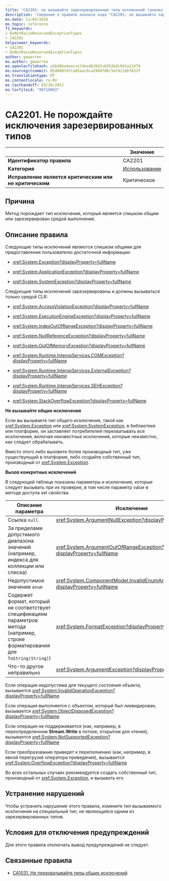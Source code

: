 ```yaml
---
title: 'CA2201: не вызывайте зарезервированные типы исключений (анализ кода)'
description: 'Сведения о правиле анализа кода "CA2201: не вызывайте зарезервированные типы исключений"'
ms.date: 11/04/2016
ms.topic: reference
f1_keywords:
- DoNotRaiseReservedExceptionTypes
- CA2201
helpviewer_keywords:
- CA2201
- DoNotRaiseReservedExceptionTypes
author: gewarren
ms.author: gewarren
ms.openlocfilehash: a26d9be4eacce7deed620d2cb552bdc091a12479
ms.sourcegitcommit: 05d0087dfca85aac9ca2960f86c5efd218bf833f
ms.translationtype: HT
ms.contentlocale: ru-RU
ms.lasthandoff: 03/30/2021
ms.locfileid: "99719803"
---
```

# <a name="ca2201-do-not-raise-reserved-exception-types"></a>CA2201. Не порождайте исключения зарезервированных типов

| | Значение |
|-|-|
| **Идентификатор правила** |CA2201|
| **Категория** |[Использование](usage-warnings.md)|
| **Исправление является критическим или не критическим** |Критическое|

## <a name="cause"></a>Причина

Метод порождает тип исключения, который является слишком общим или зарезервирован средой выполнения.

## <a name="rule-description"></a>Описание правила

Следующие типы исключений являются слишком общими для предоставления пользователю достаточной информации:

- <xref:System.Exception?displayProperty=fullName>

- <xref:System.ApplicationException?displayProperty=fullName>

- <xref:System.SystemException?displayProperty=fullName>

Следующие типы исключений зарезервированы и должны вызываться только средой CLR:

- <xref:System.AccessViolationException?displayProperty=fullName>

- <xref:System.ExecutionEngineException?displayProperty=fullName>

- <xref:System.IndexOutOfRangeException?displayProperty=fullName>

- <xref:System.NullReferenceException?displayProperty=fullName>

- <xref:System.OutOfMemoryException?displayProperty=fullName>

- <xref:System.Runtime.InteropServices.COMException?displayProperty=fullName>

- <xref:System.Runtime.InteropServices.ExternalException?displayProperty=fullName>

- <xref:System.Runtime.InteropServices.SEHException?displayProperty=fullName>

- <xref:System.StackOverflowException?displayProperty=fullName>

**Не вызывайте общие исключения**

Если вы вызываете тип общего исключения, такой как <xref:System.Exception> или <xref:System.SystemException>, в библиотеке или платформе, он заставляет потребителей перехватывать все исключения, включая неизвестные исключения, которые неизвестно, как следует обрабатывать.

Вместо этого либо вызовите более производный тип, уже существующий в платформе, либо создайте собственный тип, производный от <xref:System.Exception>.

**Вызов конкретных исключений**

В следующей таблице показаны параметры и исключения, которые следует вызывать при их проверке, в том числе параметр value в методе доступа set свойства.

|Описание параметра|Исключение|
|---------------------------|---------------|
|Ссылка `null`|<xref:System.ArgumentNullException?displayProperty=fullName>|
|За пределами допустимого диапазона значений (например, индекса для коллекции или списка)|<xref:System.ArgumentOutOfRangeException?displayProperty=fullName>|
|Недопустимое значение `enum`|<xref:System.ComponentModel.InvalidEnumArgumentException?displayProperty=fullName>|
|Содержит формат, который не соответствует спецификациям параметров метода (например, строке форматирования для `ToString(String)`)|<xref:System.FormatException?displayProperty=fullName>|
|Что-то другое неправильно|<xref:System.ArgumentException?displayProperty=fullName>|

Если операция недопустима для текущего состояния объекта, вызывается <xref:System.InvalidOperationException?displayProperty=fullName>

Если операция выполняется с объектом, который был ликвидирован, вызывается <xref:System.ObjectDisposedException?displayProperty=fullName>

Если операция не поддерживается (как, например, в переопределенном **Stream.Write** в потоке, открытом для чтения), вызывается <xref:System.NotSupportedException?displayProperty=fullName>

Если преобразование приведет к переполнению (как, например, в явной перегрузке оператора приведения), вызывается <xref:System.OverflowException?displayProperty=fullName>

Во всех остальных случаях рекомендуется создать собственный тип, производный от <xref:System.Exception>, и вызывать его.

## <a name="how-to-fix-violations"></a>Устранение нарушений

Чтобы устранить нарушение этого правила, измените тип вызываемого исключения на специальный тип, не являющийся одним из зарезервированных типов.

## <a name="when-to-suppress-warnings"></a>Условия для отключения предупреждений

Для этого правила отключать вывод предупреждений не следует.

## <a name="related-rules"></a>Связанные правила

- [CA1031. Не перехватывайте типы общих исключений](ca1031.md)
